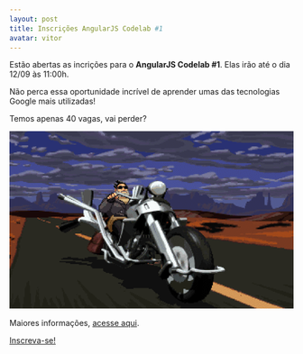 ```yaml
---
layout: post
title: Inscrições AngularJS Codelab #1
avatar: vitor
---
```


Estão abertas as incrições para o **AngularJS Codelab #1**. Elas irão até o dia 12/09 às 11:00h.

Não perca essa oportunidade incrível de aprender umas das tecnologias Google mais utilizadas!

Temos apenas 40 vagas, vai perder?

![Full Throttle](/assets/full.gif "Full Throttle é um jogo de aventura e ação desenvolvido pela LucasArts e lançado em 30 de abril de 1995.")

Maiores informações, [acesse aqui](https://github.com/gdg-pato-branco/angularjs-codelab-01).


[Inscreva-se!](https://www.sympla.com.br/angularjs-codelab-1__42731)

